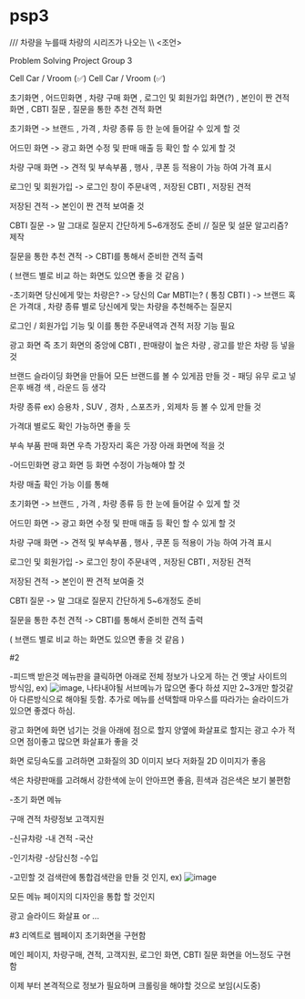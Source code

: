 # psp3
///  차량을 누를때 차량의 시리즈가 나오는 \\\ <조언>

Problem Solving Project Group 3

Cell Car / Vroom (✅)
Cell Car / Vroom (✅)


초기화면 , 어드민화면 , 차량 구매 화면 , 로그인 및 회원가입 화면(?) , 본인이 짠 견적 화면 , CBTI 질문 , 질문을 통한 추천 견적 화면

초기화면 -> 브랜드 , 가격 , 차량 종류 등 한 눈에 들어갈 수 있게 할 것

어드민 화면 -> 광고 화면 수정 및 판매 매출 등 확인 할 수 있게 할 것

차량 구매 화면 -> 견적 및 부속부품 , 행사 , 쿠폰 등 적용이 가능 하여 가격 표시

로그인 및 회원가입 -> 로그인 창이 주문내역 , 저장된 CBTI , 저장된 견적

저장된 견적 -> 본인이 짠 견적 보여줄 것

CBTI 질문 -> 말 그대로 질문지 간단하게 5~6개정도 준비  // 질문 및 설문 알고리즘? 제작

질문을 통한 추천 견적 -> CBTI를 통해서 준비한 견적 출력

( 브랜드 별로 비교 하는 화면도 있으면 좋을 것 같음 )


-초기화면
  당신에게 맞는 차량은? -> 당신의 Car MBTI는? ( 통칭 CBTI )
  -> 브랜드 혹은 가격대 , 차량 종류 별로 당신에게 맞는 차량을 추천해주는 질문지

  로그인 / 회원가입 기능 및 이를 통한 주문내역과 견적 저장 기능 필요

  광고 화면 즉 초기 화면의 중앙에 CBTI , 판매량이 높은 차량 , 광고를 받은 차량 등 넣을 것

  브랜드 슬라이딩 화면을 만들어 모든 브랜드를 볼 수 있게끔 만들 것 - 패딩 유무 로고 넣은후 배경 색 , 라운드 등 생각 

  차량 종류 ex) 승용차 , SUV , 경차 , 스포츠카 , 외제차 등 볼 수 있게 만들 것

  가격대 별로도 확인 가능하면 좋을 듯

  부속 부품 판매 화면 우측 가장자리 혹은 가장 아래 화면에 적을 것


-어드민화면
  광고 화면 등 화면 수정이 가능해야 할 것

  차량 매출 확인 가능
    이를 통해 


초기화면 -> 브랜드 , 가격 , 차량 종류 등 한 눈에 들어갈 수 있게 할 것

어드민 화면 -> 광고 화면 수정 및 판매 매출 등 확인 할 수 있게 할 것

차량 구매 화면 -> 견적 및 부속부품 , 행사 , 쿠폰 등 적용이 가능 하여 가격 표시

로그인 및 회원가입 -> 로그인 창이 주문내역 , 저장된 CBTI , 저장된 견적

저장된 견적 -> 본인이 짠 견적 보여줄 것

CBTI 질문 -> 말 그대로 질문지 간단하게 5~6개정도 준비

질문을 통한 추천 견적 -> CBTI를 통해서 준비한 견적 출력

( 브랜드 별로 비교 하는 화면도 있으면 좋을 것 같음 )




#2

-피드백 받은것
  메뉴판을 클릭하면 아래로 전체 정보가 나오게 하는 건 옛날 사이트의 방식임, ex) ![image](https://github.com/user-attachments/assets/212d49a7-60f9-424d-a370-62b73e846d9c), 나타내야될 서브메뉴가 많으면 좋다 하셨 
  지만 2~3개만 할것같아 다른방식으로 해야될 듯함. 추가로 메뉴를 선택할때 마우스를 따라가는 슬라이드가 있으면 좋겠다 하심.
 
  광고 화면에 화면 넘기는 것을 아래에 점으로 할지 양옆에 화살표로 할지는 광고 수가 적으면 점이좋고 많으면 화살표가 좋을 것

  화면 로딩속도를 고려하면 고화질의 3D 이미지 보다 저화질 2D 이미지가 좋음

  색은 차량판매를 고려해서 강한색에 눈이 안아프면 좋음, 흰색과 검은색은 보기 불편함


-초기 화면 메뉴

   구매       견적    차량정보    고객지원
   
-신규챠랑   -내 견적   -국산

-인기차량   -상담신청  -수입


-고민할 것
  검색란에 통합검색란을 만들 것 인지, ex) ![image](https://github.com/user-attachments/assets/238c0104-446c-4ebd-8caa-aaea9bb0b227)

  모든 메뉴 페이지의 디자인을 통합 할 것인지 
  
  광고 슬라이드 화살표 or ...



#3
리엑트로 웹페이지 초기화면을 구현함

메인 페이지, 차량구매, 견적, 고객지원, 로그인 화면, CBTI 질문 화면을 어느정도 구현함

이제 부터 본격적으로 정보가 필요하며 크롤링을 해야할 것으로 보임(시도중)







